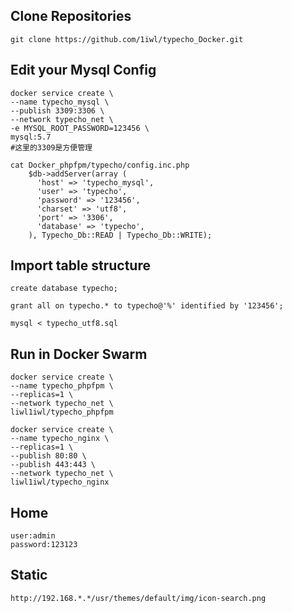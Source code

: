 ## Clone Repositories

	git clone https://github.com/1iwl/typecho_Docker.git	

## Edit your Mysql Config

	docker service create \
	--name typecho_mysql \
	--publish 3309:3306 \
	--network typecho_net \
	-e MYSQL_ROOT_PASSWORD=123456 \
	mysql:5.7
	#这里的3309是方便管理

	cat Docker_phpfpm/typecho/config.inc.php
		$db->addServer(array (
		  'host' => 'typecho_mysql',
		  'user' => 'typecho',
		  'password' => '123456',
		  'charset' => 'utf8',
		  'port' => '3306',
		  'database' => 'typecho',
		), Typecho_Db::READ | Typecho_Db::WRITE);

## Import table structure

	create database typecho;

	grant all on typecho.* to typecho@'%' identified by '123456';
	
	mysql < typecho_utf8.sql


	
## Run in Docker Swarm


	docker service create \
	--name typecho_phpfpm \
	--replicas=1 \
	--network typecho_net \
	liwl1iwl/typecho_phpfpm

	docker service create \
	--name typecho_nginx \
	--replicas=1 \
	--publish 80:80 \
	--publish 443:443 \
	--network typecho_net \
	liwl1iwl/typecho_nginx


## Home
	
	user:admin
	password:123123

## Static

	http://192.168.*.*/usr/themes/default/img/icon-search.png

